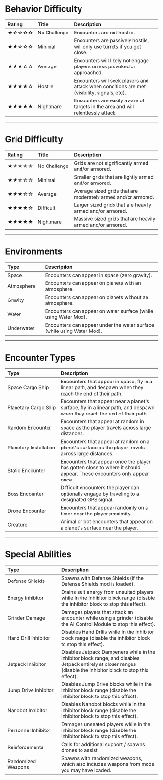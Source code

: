# Behavior Difficulty

|Rating|Title&nbsp;&nbsp;&nbsp;&nbsp;&nbsp;&nbsp;&nbsp;&nbsp;&nbsp;&nbsp;&nbsp;&nbsp;&nbsp;&nbsp;&nbsp;&nbsp;|Description|
|:-----|:-----|:-----|
|★☆☆☆☆|No Challenge|Encounters are not hostile.|
|★★☆☆☆|Minimal|Encounters are passively hostile, will only use turrets if you get close.|
|★★★☆☆|Average|Encounters will likely not engage players unless provoked or approached.|
|★★★★☆|Hostile|Encounters will seek players and attack when conditions are met (visibility, signals, etc).|
|★★★★★|Nightmare|Encounters are easily aware of targets in the area and will relentlessly attack.|

***

# Grid Difficulty

|Rating|Title&nbsp;&nbsp;&nbsp;&nbsp;&nbsp;&nbsp;&nbsp;&nbsp;&nbsp;&nbsp;&nbsp;&nbsp;&nbsp;&nbsp;&nbsp;&nbsp;|Description|
|:-----|:-----|:-----|
|★☆☆☆☆|No Challenge|Grids are not significantly armed and/or armored.|
|★★☆☆☆|Minimal|Smaller grids that are lightly armed and/or armored.|
|★★★☆☆|Average|Average sized grids that are moderately armed and/or armored.|
|★★★★☆|Difficult|Larger sized grids that are heavily armed and/or armored.|
|★★★★★|Nightmare|Massive sized grids that are heavily armed and/or armored.|

***

# Environments

|Type&nbsp;&nbsp;&nbsp;&nbsp;&nbsp;&nbsp;&nbsp;&nbsp;&nbsp;&nbsp;&nbsp;&nbsp;&nbsp;&nbsp;&nbsp;&nbsp;|Description|
|:-----|:-----|
|Space|Encounters can appear in space (zero gravity).|
|Atmosphere|Encounters can appear on planets with an atmosphere.|
|Gravity|Encounters can appear on planets without an atmosphere.|
|Water|Encounters can appear on water surface (while using Water Mod).|
|Underwater|Encounters can appear under the water surface (while using Water Mod).|

***

# Encounter Types

|Type&nbsp;&nbsp;&nbsp;&nbsp;&nbsp;&nbsp;&nbsp;&nbsp;&nbsp;&nbsp;&nbsp;&nbsp;&nbsp;&nbsp;&nbsp;&nbsp;&nbsp;&nbsp;&nbsp;&nbsp;&nbsp;&nbsp;&nbsp;&nbsp;&nbsp;&nbsp;&nbsp;&nbsp;|Description|
|:-----|:-----|
|Space Cargo Ship|Encounters that appear in space, fly in a linear path, and despawn when they reach the end of their path.|
|Planetary Cargo Ship|Encounters that appear near a planet's surface, fly in a linear path, and despawn when they reach the end of their path.|
|Random Encounter|Encounters that appear at random in space as the player travels across large distances.|
|Planetary Installation|Encounters that appear at random on a planet's surface as the player travels across large distances.|
|Static Encounter|Encounters that appear once the player has gotten close to where it should appear. These encounters only appear once.|
|Boss Encounter|Difficult encounters the player can optionally engage by traveling to a designated GPS signal.|
|Drone Encounter|Encounters that appear randomly on a timer near the player proximity.|
|Creature|Animal or bot encounters that appear on a planet's surface near the player.|

***

# Special Abilities

|Type&nbsp;&nbsp;&nbsp;&nbsp;&nbsp;&nbsp;&nbsp;&nbsp;&nbsp;&nbsp;&nbsp;&nbsp;&nbsp;&nbsp;&nbsp;&nbsp;&nbsp;&nbsp;&nbsp;&nbsp;&nbsp;&nbsp;&nbsp;&nbsp;&nbsp;&nbsp;&nbsp;&nbsp;|Description|
|:-----|:-----|
|Defense Shields|Spawns with Defense Shields (if the Defense Shields mod is loaded).|
|Energy Inhibitor|Drains suit energy from unsuited players while in the inhibitor block range (disable the inhibitor block to stop this effect).|
|Grinder Damage|Damages players that attack an encounter while using a grinder (disable the AI Control Module to stop this effect).|
|Hand Drill Inhibitor|Disables Hand Drills while in the inhibitor block range (disable the inhibitor block to stop this effect).|
|Jetpack Inhibitor|Disables Jetpack Dampeners while in the inhibitor block range, and disables Jetpack entirely at closer ranges (disable the inhibitor block to stop this effect).|
|Jump Drive Inhibitor|Disables Jump Drive blocks while in the inhibitor block range (disable the inhibitor block to stop this effect).|
|Nanobot Inhibitor|Disables Nanobot blocks while in the inhibitor block range (disable the inhibitor block to stop this effect).|
|Personnel Inhibitor|Damages unseated players while in the inhibitor block range (disable the inhibitor block to stop this effect).|
|Reinforcements|Calls for additional support / spawns drones to assist.|
|Randomized Weapons|Spawns with randomized weapons, which also includes weapons from mods you may have loaded.|